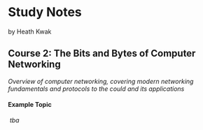 # Study Notes

by Heath Kwak

## Course 2: The Bits and Bytes of Computer Networking

*Overview of computer networking, covering modern networking fundamentals and protocols to the could and its applications*



#### Example Topic

​	*tba*


